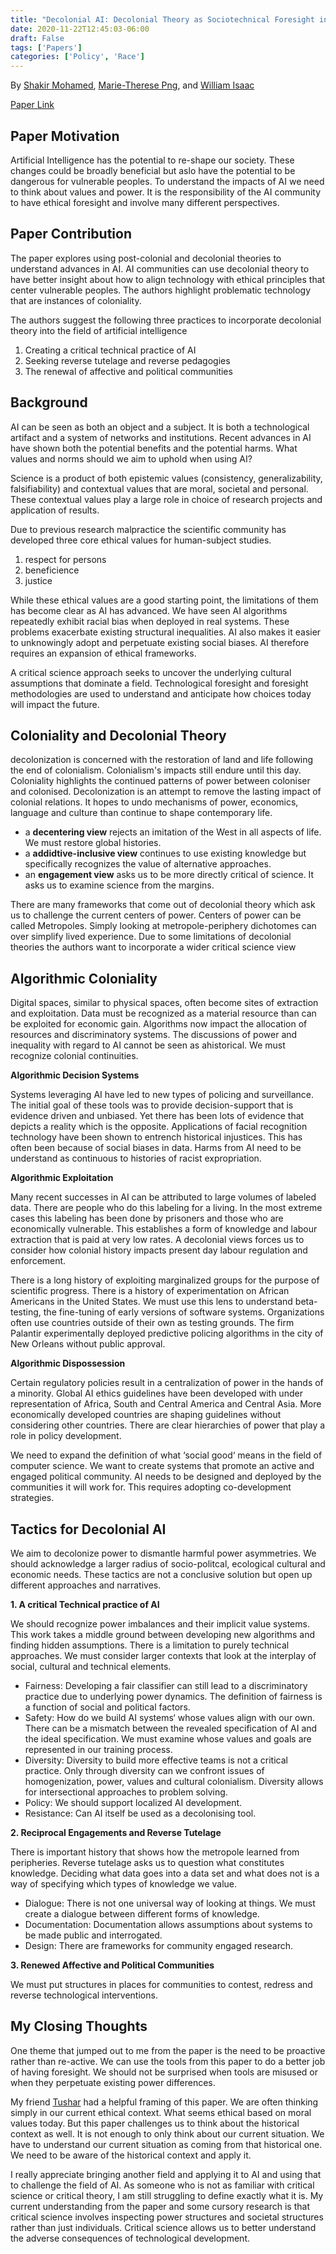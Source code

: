 ```yaml
---
title: "Decolonial AI: Decolonial Theory as Sociotechnical Foresight in Artificial Intelligence"
date: 2020-11-22T12:45:03-06:00
draft: False
tags: ['Papers']
categories: ['Policy', 'Race']
---
```


By [Shakir Mohamed](https://www.shakirm.com/), [Marie-Therese Png](https://www.oii.ox.ac.uk/people/marie-therese-png/), and [William Isaac](https://wsisaac.com/#)

[Paper Link](https://arxiv.org/abs/2007.04068)

## Paper Motivation

Artificial Intelligence has the potential to re-shape our society. These changes could be broadly beneficial but aslo have the potential to be dangerous for vulnerable peoples. To understand the impacts of AI we need to think about values and power. It is the responsibility of the AI community to have ethical foresight and involve many different perspectives.

## Paper Contribution

The paper explores using post-colonial and decolonial theories to understand advances in AI. AI communities can use decolonial theory to have better insight about how to align technology with ethical principles that center vulnerable peoples. The authors highlight problematic technology that are instances of coloniality.

The authors suggest the following three practices  to incorporate decolonial theory into the field of artificial intelligence

1. Creating a critical technical practice of AI
2. Seeking reverse tutelage and reverse pedagogies
3. The renewal of affective and political communities

## Background

AI can be seen as both an object and a subject. It is both a technological artifact and a system of networks and institutions. Recent advances in AI have shown both the potential benefits and the potential harms. What values and norms should we aim to uphold when using AI?

Science is a product of both epistemic values (consistency, generalizability, falsifiability) and contextual values that are moral, societal and personal. These contextual values play a large role in choice of research projects and application of results.

Due to previous research malpractice the scientific community has developed three core ethical values for human-subject studies.

1. respect for persons
2. beneficience
3. justice

While these ethical values are a good starting point, the limitations of them has become clear as AI has advanced. We have seen AI algorithms repeatedly exhibit racial bias when deployed in real systems. These problems exacerbate existing structural inequalities. AI also makes it easier to unknowingly adopt and perpetuate existing social biases. AI therefore requires an expansion of ethical frameworks.

A critical science approach seeks to uncover the underlying cultural assumptions that dominate a field. Technological foresight and foresight methodologies are used to understand and anticipate how choices today will impact the future.

## Coloniality and Decolonial Theory

decolonization is concerned with the restoration of land and life following the end of colonialism. Colonialism's impacts still endure until this day. Coloniality highlights the continued patterns of power between coloniser and colonised. Decolonization is an attempt to remove the lasting impact of colonial relations. It hopes to undo mechanisms of power, economics, language and culture than continue to shape contemporary life.

- a __decentering view__ rejects an imitation of the West in all aspects of life. We must restore global histories.
- a __addidtive-inclusive view__ continues to use existing knowledge but specifically recognizes the value of alternative approaches.
- an __engagement view__ asks us to be more directly critical of science. It asks us to examine science from the margins.

There are many frameworks that come out of decolonial theory which ask us to challenge the current centers of power. Centers of power can be called Metropoles. Simply looking at metropole-periphery dichotomes can over simplify lived experience. Due to some limitations of decolonial theories the authors want to incorporate a wider critical science view


## Algorithmic Coloniality

Digital spaces, similar to physical spaces, often become sites of extraction and exploitation. Data must be recognized as a material resource than can be exploited for economic gain. Algorithms now impact the allocation of resources and discriminatory systems. The discussions of power and inequality with regard to AI cannot be seen as ahistorical. We must recognize colonial continuities.

**Algorithmic Decision Systems**

Systems leveraging AI have led to new types of policing and surveillance. The initial goal of these tools was to provide decision-support that is evidence driven and unbiased. Yet there has been lots of evidence that depicts a reality which is the opposite. Applications of facial recognition technology have been shown to entrench historical injustices. This has often been because of social biases in data. Harms from AI need to be understand as continuous to histories of racist expropriation.

**Algorithmic Exploitation**

Many recent successes in AI can be attributed to large volumes of labeled data. There are people who do this labeling for a living. In the most extreme cases this labeling has been done by prisoners and those who are economically vulnerable. This establishes a form of knowledge and labour extraction that is paid at very low rates. A decolonial views forces us to consider how colonial history impacts present day labour regulation and enforcement.

There is a long history of exploiting marginalized groups for the purpose of scientific progress. There is a history of experimentation on African Americans in the United States. We must use this lens to understand beta-testing, the fine-tuning of early versions of software systems. Organizations often use countries outside of their own as testing grounds. The firm Palantir experimentally deployed predictive policing algorithms in the city of New Orleans without public approval.

**Algorithmic Dispossession**

Certain regulatory policies result in a centralization of power in the hands of a minority. Global AI ethics guidelines have been developed with under representation of Africa, South and Central America and Central Asia. More economically developed countries are shaping guidelines without considering other countries. There are clear hierarchies of power that play a role in policy development.

We need to expand the definition of what ‘social good‘ means in the field of computer science. We want to create systems that promote an active and engaged political community. AI needs to be designed and deployed by the communities it will work for. This requires adopting co-development strategies.

## Tactics for Decolonial AI

We aim to decolonize power to dismantle harmful power asymmetries. We should acknowledge a larger radius of socio-politcal, ecological cultural and economic needs. These tactics are not a conclusive solution but open up different approaches and narratives.

**1. A critical Technical practice of AI**

We should recognize power imbalances and their implicit value systems. This work takes a middle ground between developing new algorithms and finding hidden assumptions. There is a limitation to purely technical approaches. We must consider larger contexts that look at the interplay of social, cultural and technical elements.

- Fairness: Developing a fair classifier can still lead to a discriminatory practice due to underlying power dynamics. The definition of fairness is a function of social and political factors.
- Safety: How do we build AI systems‘ whose values align with our own. There can be a mismatch between the revealed specification of AI and the ideal specification.  We must examine whose values and goals are represented in our training process.
- Diversity: Diversity to build more effective teams is not a critical practice. Only through diversity can we confront issues of homogenization, power, values and cultural colonialism. Diversity allows for intersectional approaches to problem solving.
- Policy: We should support localized AI development.
- Resistance: Can AI itself be used as a decolonising tool.


**2. Reciprocal Engagements and Reverse Tutelage**

There is important history that shows how the metropole learned from peripheries. Reverse tutelage asks us to question what constitutes knowledge. Deciding what data goes into a data set and what does not is a way of specifying which types of knowledge we value.
- Dialogue: There is not one universal way of looking at things. We must create a dialogue between different forms of knowledge.
- Documentation: Documentation allows assumptions about systems to be made public and interrogated.
- Design: There are frameworks for community engaged research.

**3. Renewed Affective and Political Communities**

We must put structures in places for communities to contest, redress and reverse technological interventions.


## My Closing Thoughts

One theme that jumped out to me from the paper is the need to be proactive rather than re-active. We can use the tools from this paper to do a better job of having foresight. We should not be surprised when tools are misused or when they perpetuate existing power differences.

My friend [Tushar](https://tusharc.dev/) had a helpful framing of this paper. We are often thinking simply in our current ethical context. What seems ethical based on moral values today. But this paper challenges us to think about the historical context as well. It is not enough to only think about our current situation. We have to understand our current situation as coming from that historical one. We need to be aware of the historical context and apply it.

I really appreciate bringing another field and applying it to AI and using that to challenge the field of AI. As someone who is not as familiar with critical science or critical theory, I am still struggling to define exactly what it is. My current understanding from the paper and some cursory research is that critical science involves inspecting power structures and societal structures rather than just individuals. Critical science allows us to better understand the adverse consequences of technological development.

